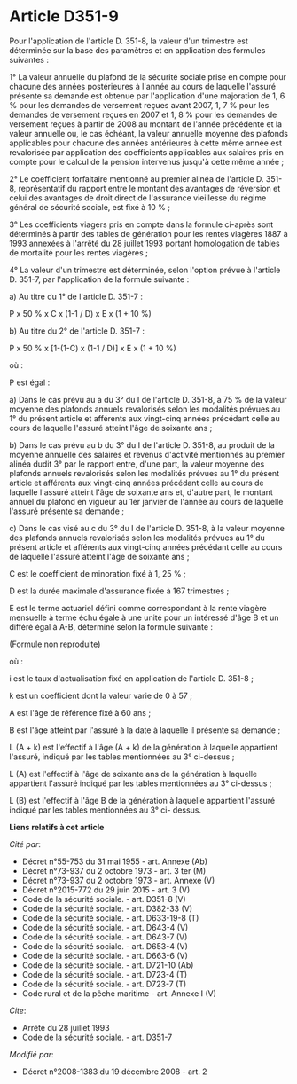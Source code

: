 # Article D351-9

Pour l'application de l'article D. 351-8, la valeur d'un trimestre est déterminée sur la base des paramètres et en
application des formules suivantes : 

1° La valeur annuelle du plafond de la sécurité sociale prise en compte pour chacune des années postérieures à l'année au
cours de laquelle l'assuré présente sa demande est obtenue par l'application d'une majoration de 1, 6 % pour les demandes de
versement reçues avant 2007, 1, 7 % pour les demandes de versement reçues en 2007 et 1, 8 % pour les demandes de versement
reçues à partir de 2008 au montant de l'année précédente et la valeur annuelle ou, le cas échéant, la valeur annuelle moyenne
des plafonds applicables pour chacune des années antérieures à cette même année est revalorisée par application des
coefficients applicables aux salaires pris en compte pour le calcul de la pension intervenus jusqu'à cette même année ; 

2° Le coefficient forfaitaire mentionné au premier alinéa de l'article D. 351-8, représentatif du rapport entre le montant
des avantages de réversion et celui des avantages de droit direct de l'assurance vieillesse du régime général de sécurité
sociale, est fixé à 10 % ; 

3° Les coefficients viagers pris en compte dans la formule ci-après sont déterminés à partir des tables de génération pour
les rentes viagères 1887 à 1993 annexées à l'arrêté du 28 juillet 1993 portant homologation de tables de mortalité pour les
rentes viagères ; 

4° La valeur d'un trimestre est déterminée, selon l'option prévue à l'article D. 351-7, par l'application de la formule
suivante : 

a) Au titre du 1° de l'article D. 351-7 : 

P x 50 % x C x (1-1 / D) x E x (1 + 10 %) 

b) Au titre du 2° de l'article D. 351-7 : 

P x 50 % x [1-(1-C) x (1-1 / D)] x E x (1 + 10 %) 

où : 

P est égal : 

a) Dans le cas prévu au a du 3° du I de l'article D. 351-8, à 75 % de la valeur moyenne des plafonds annuels revalorisés
selon les modalités prévues au 1° du présent article et afférents aux vingt-cinq années précédant celle au cours de laquelle
l'assuré atteint l'âge de soixante ans ; 

b) Dans le cas prévu au b du 3° du I de l'article D. 351-8, au produit de la moyenne annuelle des salaires et revenus
d'activité mentionnés au premier alinéa dudit 3° par le rapport entre, d'une part, la valeur moyenne des plafonds annuels
revalorisés selon les modalités prévues au 1° du présent article et afférents aux vingt-cinq années précédant celle au cours
de laquelle l'assuré atteint l'âge de soixante ans et, d'autre part, le montant annuel du plafond en vigueur au 1er janvier
de l'année au cours de laquelle l'assuré présente sa demande ; 

c) Dans le cas visé au c du 3° du I de l'article D. 351-8, à la valeur moyenne des plafonds annuels revalorisés selon les
modalités prévues au 1° du présent article et afférents aux vingt-cinq années précédant celle au cours de laquelle l'assuré
atteint l'âge de soixante ans ; 

C est le coefficient de minoration fixé à 1, 25 % ; 

D est la durée maximale d'assurance fixée à 167 trimestres ; 

E est le terme actuariel défini comme correspondant à la rente viagère mensuelle à terme échu égale à une unité pour un
intéressé d'âge B et un différé égal à A-B, déterminé selon la formule suivante : 

(Formule non reproduite) 

où : 

i est le taux d'actualisation fixé en application de l'article D. 351-8 ; 

k est un coefficient dont la valeur varie de 0 à 57 ; 

A est l'âge de référence fixé à 60 ans ; 

B est l'âge atteint par l'assuré à la date à laquelle il présente sa demande ; 

L (A + k) est l'effectif à l'âge (A + k) de la génération à laquelle appartient l'assuré, indiqué par les tables mentionnées
au 3° ci-dessus ; 

L (A) est l'effectif à l'âge de soixante ans de la génération à laquelle appartient l'assuré indiqué par les tables
mentionnées au 3° ci-dessus ; 

L (B) est l'effectif à l'âge B de la génération à laquelle appartient l'assuré indiqué par les tables mentionnées au 3° ci-
dessus.

**Liens relatifs à cet article**

_Cité par_:

  - Décret n°55-753 du 31 mai 1955 - art. Annexe (Ab)
  - Décret n°73-937 du 2 octobre 1973 - art. 3 ter (M)
  - Décret n°73-937 du 2 octobre 1973 - art. Annexe (V)
  - Décret n°2015-772 du 29 juin 2015 - art. 3 (V)
  - Code de la sécurité sociale. - art. D351-8 (V)
  - Code de la sécurité sociale. - art. D382-33 (V)
  - Code de la sécurité sociale. - art. D633-19-8 (T)
  - Code de la sécurité sociale. - art. D643-4 (V)
  - Code de la sécurité sociale. - art. D643-7 (V)
  - Code de la sécurité sociale. - art. D653-4 (V)
  - Code de la sécurité sociale. - art. D663-6 (V)
  - Code de la sécurité sociale. - art. D721-10 (Ab)
  - Code de la sécurité sociale. - art. D723-4 (T)
  - Code de la sécurité sociale. - art. D723-7 (T)
  - Code rural et de la pêche maritime - art. Annexe I (V)

_Cite_:

  - Arrêté du 28 juillet 1993
  - Code de la sécurité sociale. - art. D351-7

_Modifié par_:

  - Décret n°2008-1383 du 19 décembre 2008 - art. 2
